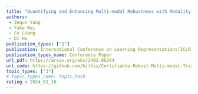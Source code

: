 ```yaml
---  
title: "Quantifying and Enhancing Multi-modal Robustness with Modality Preference"  
authors:  
 - Zequn Yang
 - Yake Wei
 - Ce Liang
 - Di Hu  
publication_types: ["1"]  
publication: International Conference on Learning Representations(ICLR) 2024
publication_types_name: Conference Paper  
url_pdf: https://arxiv.org/abs/2402.06244
url_code: https://github.com/bjlfzs/Certifiable-Robust-Multi-modal-Training
topic_types: ["3"]
# topic_types_name: topic_hash
rating : 2024_01_16
---  
```

